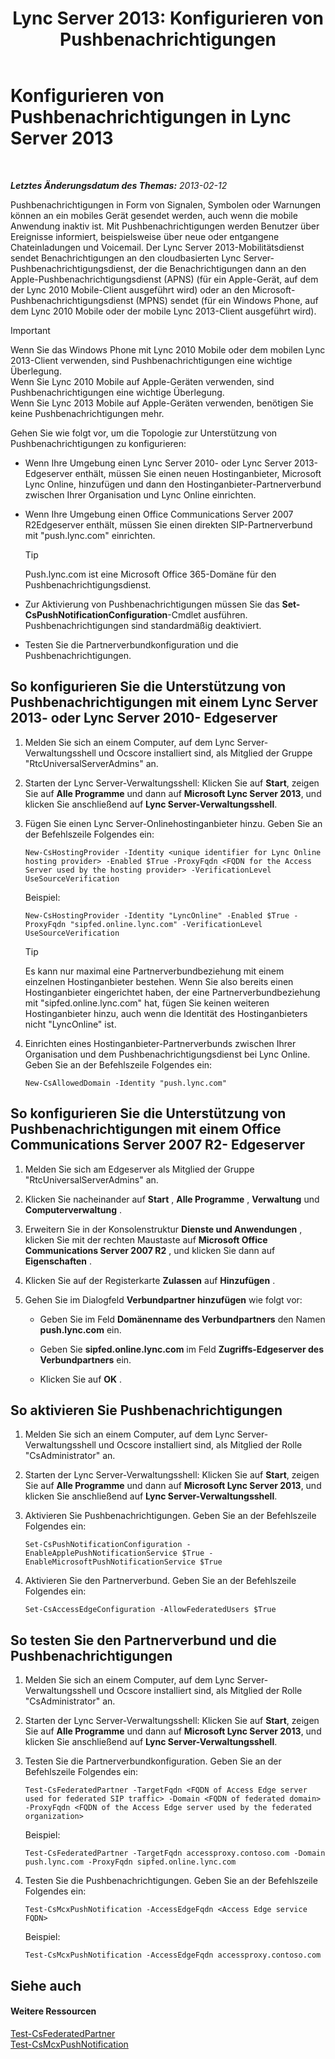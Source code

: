 ﻿---
title: 'Lync Server 2013: Konfigurieren von Pushbenachrichtigungen'
TOCTitle: Konfigurieren von Pushbenachrichtigungen
ms:assetid: d77f2c06-0fe6-45d5-8f08-808ab871b3e0
ms:mtpsurl: https://technet.microsoft.com/de-de/library/Hh690047(v=OCS.15)
ms:contentKeyID: 49295561
ms.date: 05/19/2016
mtps_version: v=OCS.15
ms.translationtype: HT
---

# Konfigurieren von Pushbenachrichtigungen in Lync Server 2013

 

_**Letztes Änderungsdatum des Themas:** 2013-02-12_

Pushbenachrichtigungen in Form von Signalen, Symbolen oder Warnungen können an ein mobiles Gerät gesendet werden, auch wenn die mobile Anwendung inaktiv ist. Mit Pushbenachrichtigungen werden Benutzer über Ereignisse informiert, beispielsweise über neue oder entgangene Chateinladungen und Voicemail. Der Lync Server 2013-Mobilitätsdienst sendet Benachrichtigungen an den cloudbasierten Lync Server-Pushbenachrichtigungsdienst, der die Benachrichtigungen dann an den Apple-Pushbenachrichtigungsdienst (APNS) (für ein Apple-Gerät, auf dem der Lync 2010 Mobile-Client ausgeführt wird) oder an den Microsoft-Pushbenachrichtigungsdienst (MPNS) sendet (für ein Windows Phone, auf dem Lync 2010 Mobile oder der mobile Lync 2013-Client ausgeführt wird).


> [!IMPORTANT]
> Wenn Sie das Windows Phone mit Lync 2010 Mobile oder dem mobilen Lync 2013-Client verwenden, sind Pushbenachrichtigungen eine wichtige Überlegung.<BR>Wenn Sie Lync 2010 Mobile auf Apple-Geräten verwenden, sind Pushbenachrichtigungen eine wichtige Überlegung.<BR>Wenn Sie Lync 2013 Mobile auf Apple-Geräten verwenden, benötigen Sie keine Pushbenachrichtigungen mehr.



Gehen Sie wie folgt vor, um die Topologie zur Unterstützung von Pushbenachrichtigungen zu konfigurieren:

  - Wenn Ihre Umgebung einen Lync Server 2010- oder Lync Server 2013- Edgeserver enthält, müssen Sie einen neuen Hostinganbieter, Microsoft Lync Online, hinzufügen und dann den Hostinganbieter-Partnerverbund zwischen Ihrer Organisation und Lync Online einrichten.

  - Wenn Ihre Umgebung einen Office Communications Server 2007 R2Edgeserver enthält, müssen Sie einen direkten SIP-Partnerverbund mit "push.lync.com" einrichten.
    

    > [!TIP]
    > Push.lync.com ist eine Microsoft Office&nbsp;365-Domäne für den Pushbenachrichtigungsdienst.



  - Zur Aktivierung von Pushbenachrichtigungen müssen Sie das **Set-CsPushNotificationConfiguration**-Cmdlet ausführen. Pushbenachrichtigungen sind standardmäßig deaktiviert.

  - Testen Sie die Partnerverbundkonfiguration und die Pushbenachrichtigungen.

## So konfigurieren Sie die Unterstützung von Pushbenachrichtigungen mit einem Lync Server 2013- oder Lync Server 2010- Edgeserver

1.  Melden Sie sich an einem Computer, auf dem Lync Server-Verwaltungsshell und Ocscore installiert sind, als Mitglied der Gruppe "RtcUniversalServerAdmins" an.

2.  Starten der Lync Server-Verwaltungsshell: Klicken Sie auf **Start**, zeigen Sie auf **Alle Programme** und dann auf **Microsoft Lync Server 2013**, und klicken Sie anschließend auf **Lync Server-Verwaltungsshell**.

3.  Fügen Sie einen Lync Server-Onlinehostinganbieter hinzu. Geben Sie an der Befehlszeile Folgendes ein:
    
        New-CsHostingProvider -Identity <unique identifier for Lync Online hosting provider> -Enabled $True -ProxyFqdn <FQDN for the Access Server used by the hosting provider> -VerificationLevel UseSourceVerification
    
    Beispiel:
    
        New-CsHostingProvider -Identity "LyncOnline" -Enabled $True -ProxyFqdn "sipfed.online.lync.com" -VerificationLevel UseSourceVerification
    

    > [!TIP]
    > Es kann nur maximal eine Partnerverbundbeziehung mit einem einzelnen Hostinganbieter bestehen. Wenn Sie also bereits einen Hostinganbieter eingerichtet haben, der eine Partnerverbundbeziehung mit "sipfed.online.lync.com" hat, fügen Sie keinen weiteren Hostinganbieter hinzu, auch wenn die Identität des Hostinganbieters nicht "LyncOnline" ist.



4.  Einrichten eines Hostinganbieter-Partnerverbunds zwischen Ihrer Organisation und dem Pushbenachrichtigungsdienst bei Lync Online. Geben Sie an der Befehlszeile Folgendes ein:
    
        New-CsAllowedDomain -Identity "push.lync.com"

## So konfigurieren Sie die Unterstützung von Pushbenachrichtigungen mit einem Office Communications Server 2007 R2- Edgeserver

1.  Melden Sie sich am Edgeserver als Mitglied der Gruppe "RtcUniversalServerAdmins" an.

2.  Klicken Sie nacheinander auf **Start** , **Alle Programme** , **Verwaltung** und **Computerverwaltung** .

3.  Erweitern Sie in der Konsolenstruktur **Dienste und Anwendungen** , klicken Sie mit der rechten Maustaste auf **Microsoft Office Communications Server 2007 R2** , und klicken Sie dann auf **Eigenschaften** .

4.  Klicken Sie auf der Registerkarte **Zulassen** auf **Hinzufügen** .

5.  Gehen Sie im Dialogfeld **Verbundpartner hinzufügen** wie folgt vor:
    
      - Geben Sie im Feld **Domänenname des Verbundpartners** den Namen **push.lync.com** ein.
    
      - Geben Sie **sipfed.online.lync.com** im Feld **Zugriffs-Edgeserver des Verbundpartners** ein.
    
      - Klicken Sie auf **OK** .

## So aktivieren Sie Pushbenachrichtigungen

1.  Melden Sie sich an einem Computer, auf dem Lync Server-Verwaltungsshell und Ocscore installiert sind, als Mitglied der Rolle "CsAdministrator" an.

2.  Starten der Lync Server-Verwaltungsshell: Klicken Sie auf **Start**, zeigen Sie auf **Alle Programme** und dann auf **Microsoft Lync Server 2013**, und klicken Sie anschließend auf **Lync Server-Verwaltungsshell**.

3.  Aktivieren Sie Pushbenachrichtigungen. Geben Sie an der Befehlszeile Folgendes ein:
    
        Set-CsPushNotificationConfiguration -EnableApplePushNotificationService $True -EnableMicrosoftPushNotificationService $True

4.  Aktivieren Sie den Partnerverbund. Geben Sie an der Befehlszeile Folgendes ein:
    
        Set-CsAccessEdgeConfiguration -AllowFederatedUsers $True

## So testen Sie den Partnerverbund und die Pushbenachrichtigungen

1.  Melden Sie sich an einem Computer, auf dem Lync Server-Verwaltungsshell und Ocscore installiert sind, als Mitglied der Rolle "CsAdministrator" an.

2.  Starten der Lync Server-Verwaltungsshell: Klicken Sie auf **Start**, zeigen Sie auf **Alle Programme** und dann auf **Microsoft Lync Server 2013**, und klicken Sie anschließend auf **Lync Server-Verwaltungsshell**.

3.  Testen Sie die Partnerverbundkonfiguration. Geben Sie an der Befehlszeile Folgendes ein:
    
        Test-CsFederatedPartner -TargetFqdn <FQDN of Access Edge server used for federated SIP traffic> -Domain <FQDN of federated domain> -ProxyFqdn <FQDN of the Access Edge server used by the federated organization>
    
    Beispiel:
    
        Test-CsFederatedPartner -TargetFqdn accessproxy.contoso.com -Domain push.lync.com -ProxyFqdn sipfed.online.lync.com

4.  Testen Sie die Pushbenachrichtigungen. Geben Sie an der Befehlszeile Folgendes ein:
    
        Test-CsMcxPushNotification -AccessEdgeFqdn <Access Edge service FQDN>
    
    Beispiel:
    
        Test-CsMcxPushNotification -AccessEdgeFqdn accessproxy.contoso.com

## Siehe auch

#### Weitere Ressourcen

[Test-CsFederatedPartner](test-csfederatedpartner.md)  
[Test-CsMcxPushNotification](test-csmcxpushnotification.md)

